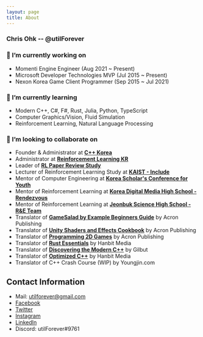 ```yaml
---
layout: page
title: About
---
```


### Chris Ohk -- @utilForever

### 🔭 I’m currently working on
- Momenti Engine Engineer (Aug 2021 ~ Present)
- Microsoft Developer Technologies MVP (Jul 2015 ~ Present)
- Nexon Korea Game Client Programmer (Sep 2015 ~ Jul 2021)

### 🌱 I’m currently learning
- Modern C++, C#, F#, Rust, Julia, Python, TypeScript
- Computer Graphics/Vision, Fluid Simulation
- Reinforcement Learning, Natural Language Processing

### 👯 I’m looking to collaborate on
- Founder & Administrator at [**C++ Korea**](https://www.facebook.com/groups/cppkorea)
- Administrator at [**Reinforcement Learning KR**](https://www.facebook.com/groups/ReinforcementLearningKR)
- Leader of [**RL Paper Review Study**](https://github.com/utilForever/rl-paper-study)
- Lecturer of Reinforcement Learning Study at [**KAIST - Include**](https://www.facebook.com/kaistinclude)
- Mentor of Computer Engineering at [**Korea Scholar's Conference for Youth**](https://www.kscy.kr)
- Mentor of Reinforcement Learning at [**Korea Digital Media High School - Rendezvous**](https://www.facebook.com/Rendezvousindimigo)
- Mentor of Reinforcement Learning at [**Jeonbuk Science High School - R&E Team**](https://school.jbedu.kr/ejbs)
- Translator of [**GameSalad by Example Beginners Guide**](http://www.yes24.com/Product/Goods/9263326) by Acron Publishing
- Translator of [**Unity Shaders and Effects Cookbook**](http://www.yes24.com/Product/Goods/12743286) by Acron Publishing
- Translator of [**Programming 2D Games**](http://www.yes24.com/Product/Goods/15280744) by Acron Publishing
- Translator of [**Rust Essentials**](https://www.hanbit.co.kr/store/books/look.php?p_code=E2088508957) by Hanbit Media
- Translator of [**Discovering the Modern C++**](http://www.yes24.com/Product/Goods/57615943) by Gilbut
- Translator of [**Optimized C++**](http://www.yes24.com/Product/Goods/74971458) by Hanbit Media
- Translator of C++ Crash Course (WIP) by Youngjin.com

## Contact Information

- Mail: utilforever@gmail.com
- [Facebook](https://www.facebook.com/utilforever/)
- [Twitter](https://twitter.com/utilforever/)
- [Instagram](https://www.instagram.com/utilforever/)
- [LinkedIn](https://www.linkedin.com/in/chan-ho-ohk-3a902a80/)
- Discord: utilForever#9761